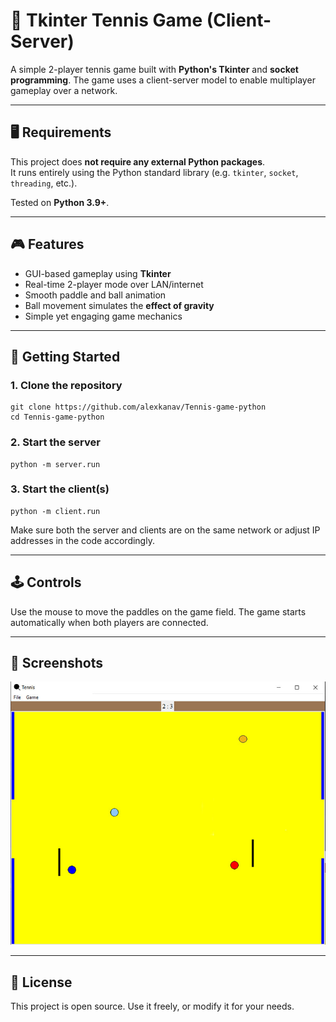 # 🏓 Tkinter Tennis Game (Client-Server)

A simple 2-player tennis game built with **Python's Tkinter** and **socket programming**. The game uses a client-server model to enable multiplayer gameplay over a network.

---

## 🖥️ Requirements

This project does **not require any external Python packages**.  
It runs entirely using the Python standard library (e.g. `tkinter`, `socket`, `threading`, etc.).

Tested on **Python 3.9+**.

---

## 🎮 Features

- GUI-based gameplay using **Tkinter**
- Real-time 2-player mode over LAN/internet
- Smooth paddle and ball animation
- Ball movement simulates the **effect of gravity**
- Simple yet engaging game mechanics

---

## 🚀 Getting Started
### 1. Clone the repository
    git clone https://github.com/alexkanav/Tennis-game-python
    cd Tennis-game-python

### 2. Start the server
    python -m server.run

### 3. Start the client(s)
    python -m client.run

Make sure both the server and clients are on the same network or adjust IP addresses in the code accordingly.

---

## 🕹️ Controls
Use the mouse to move the paddles on the game field.
The game starts automatically when both players are connected.

---

## 📸 Screenshots
![Screenshot](screenshot.jpg)

---

## 📖 License
This project is open source. Use it freely, or modify it for your needs.

